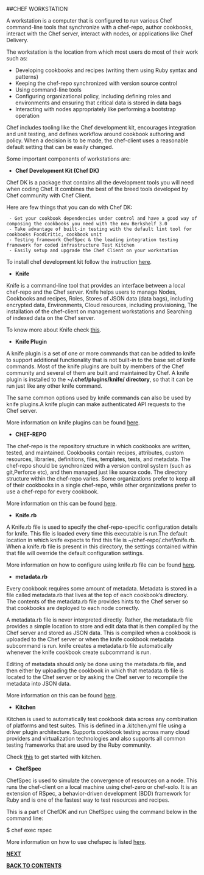 ##CHEF WORKSTATION


A workstation is a computer that is configured to run various Chef command-line tools that synchronize with a chef-repo, author cookbooks, interact with the Chef server, interact with nodes, or applications like Chef Delivery.

The workstation is the location from which most users do most of their work such as:

* Developing cookbooks and recipes (writing them using Ruby syntax and patterns)
* Keeping the chef-repo synchronized with version source control
* Using command-line tools
* Configuring organizational policy, including defining roles and environments and ensuring that critical data is stored in data bags
* Interacting with nodes appropriately like performing a bootstrap operation

Chef includes tooling like the Chef development kit, encourages integration and unit testing, and defines workflow around cookbook authoring and policy. When a decision is to be made, the chef-client uses a reasonable default setting that can be easily changed.

Some important components of workstations are:

* **Chef Development Kit (Chef DK)**

Chef DK is a package that contains all the development tools you will need when coding Chef. It combines the best of the breed tools developed by Chef community with Chef Client. 

Here are few things that you can do with Chef DK:
     
     - Get your cookbook dependencies under control and have a good way of composing the cookbooks you need with the new Berkshelf 3.0
     - Take advantage of built-in testing with the default lint tool for cookbooks FoodCritic, cookbook unit
     - Testing framework ChefSpec & the leading integration testing framework for coded infrastructure Test Kitchen
     - Easily setup and upgrade the Chef Client on your workstation

To install chef development kit follow the instruction [here](https://docs.chef.io/install_dk.html).



* **Knife**

Knife is a command-line tool that provides an interface between a local chef-repo and the Chef server.
Knife helps users to manage Nodes, Cookbooks and recipes, Roles, Stores of JSON data (data bags), including encrypted data, Environments, Cloud resources, including provisioning, The installation of the chef-client on management workstations and Searching of indexed data on the Chef server.

To know more about Knife check [this](https://docs.chef.io/knife.html).

* **Knife Plugin**

A knife plugin is a set of one or more commands that can be added to knife to support additional functionality that is not built-in to the base set of knife commands. Most of the knife plugins are built by members of the Chef community and several of them are built and maintained by Chef. A knife plugin is installed to the **~/.chef/plugins/knife/ directory**, so that it can be run just like any other knife command.

The same common options used by knife commands can also be used by knife plugins.A knife plugin can make authenticated API requests to the Chef server.

More information on knife plugins can be found [here](https://docs.chef.io/plugin_knife.html).

* **CHEF-REPO**

The chef-repo is the repository structure in which cookbooks are written, tested, and maintained.
Cookbooks contain recipes, attributes, custom resources, libraries, definitions, files, templates, tests, and metadata.
The chef-repo should be synchronized with a version control system (such as git,Perforce etc), and then managed just like source code.
The directory structure within the chef-repo varies. Some organizations prefer to keep all of their cookbooks in a single chef-repo, while other organizations prefer to use a chef-repo for every cookbook.

More information on this can be found [here](https://docs.chef.io/chef_repo.html).

* **Knife.rb**

A Knife.rb file is used to specify the chef-repo-specific configuration details for knife.
This file is loaded every time this executable is run.The default location in which knife expects to find this file is ~/chef-repo/.chef/knife.rb. When a knife.rb file is present in this directory, the settings contained within that file will override the default configuration settings.

More information on how to configure using knife.rb file can be found [here](https://docs.chef.io/config_rb_knife.html).

* **metadata.rb**

Every cookbook requires some amount of metadata. Metadata is stored in a file called metadata.rb that lives at the top of each cookbook’s directory. The contents of the metadata.rb file provides hints to the Chef server so that cookbooks are deployed to each node correctly.

A metadata.rb file is never interpreted directly. Rather, the metadata.rb file provides a simple location to store and edit data that is then compiled by the Chef server and stored as JSON data. This is compiled when a cookbook is uploaded to the Chef server or when the knife cookbook metadata subcommand is run. knife creates a metadata.rb file automatically whenever the knife cookbook create subcommand is run.

Editing of metadata should only be done using the metadata.rb file, and then either by uploading the cookbook in which that metadata.rb file is located to the Chef server or by asking the Chef server to recompile the metadata into JSON data.

More information on this can be found [here](https://docs.chef.io/config_rb_metadata.html).

* **Kitchen**

Kitchen is used to automatically test cookbook data across any combination of platforms and test suites. This is defined in a .kitchen.yml file using a driver plugin architecture. Supports cookbook testing across many cloud providers and virtualization technologies and also supports all common testing frameworks that are used by the Ruby community.

Check [this](http://kitchen.ci/docs/getting-started/) to get started with kitchen.

* **ChefSpec**

	
ChefSpec is used to simulate the convergence of resources on a node. This runs the chef-client on a local machine
using chef-zero or chef-solo. It is an extension of RSpec, a behavior-driven development (BDD) framework for Ruby
and is one of the fastest way to test resources and recipes.

This is a part of ChefDK and run ChefSpec using the command below in the command line:

$ chef exec rspec

More information on how to use chefspec is listed [here](https://docs.chef.io/chefspec.html).

[**NEXT**](https://github.com/pkdevaraj/Presentations/blob/gh-pages/Chef_Nodes.md)     

[**BACK TO CONTENTS**](https://github.com/pkdevaraj/Presentations/blob/gh-pages/Chef_Readme.md)

